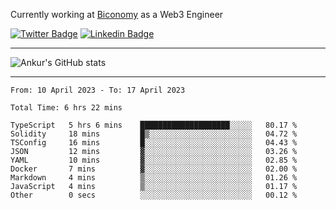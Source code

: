 Currently working at [Biconomy](https://biconomy.io/) as a Web3 Engineer

 [![Twitter Badge](https://img.shields.io/badge/-@ankurdubey521-1ca0f1?style=flat-square&labelColor=1ca0f1&logo=twitter&logoColor=white&link=https://twitter.com/ankurdubey521)](https://twitter.com/ankurdubey521) [![Linkedin Badge](https://img.shields.io/badge/-ankurdubey521-blue?style=flat-square&logo=Linkedin&logoColor=white&link=https://www.linkedin.com/in/ankurdubey521/)](https://www.linkedin.com/in/ankurdubey521/)

<hr/>

![Ankur's GitHub stats](https://github-readme-stats.vercel.app/api?username=ankurdubey521&count_private=true&theme=radical)

<hr/>

<!--START_SECTION:waka-->

```text
From: 10 April 2023 - To: 17 April 2023

Total Time: 6 hrs 22 mins

TypeScript   5 hrs 6 mins    ████████████████████░░░░░   80.17 %
Solidity     18 mins         █▒░░░░░░░░░░░░░░░░░░░░░░░   04.72 %
TSConfig     16 mins         █░░░░░░░░░░░░░░░░░░░░░░░░   04.43 %
JSON         12 mins         ▓░░░░░░░░░░░░░░░░░░░░░░░░   03.26 %
YAML         10 mins         ▓░░░░░░░░░░░░░░░░░░░░░░░░   02.85 %
Docker       7 mins          ▓░░░░░░░░░░░░░░░░░░░░░░░░   02.00 %
Markdown     4 mins          ▒░░░░░░░░░░░░░░░░░░░░░░░░   01.26 %
JavaScript   4 mins          ▒░░░░░░░░░░░░░░░░░░░░░░░░   01.17 %
Other        0 secs          ░░░░░░░░░░░░░░░░░░░░░░░░░   00.12 %
```

<!--END_SECTION:waka-->
